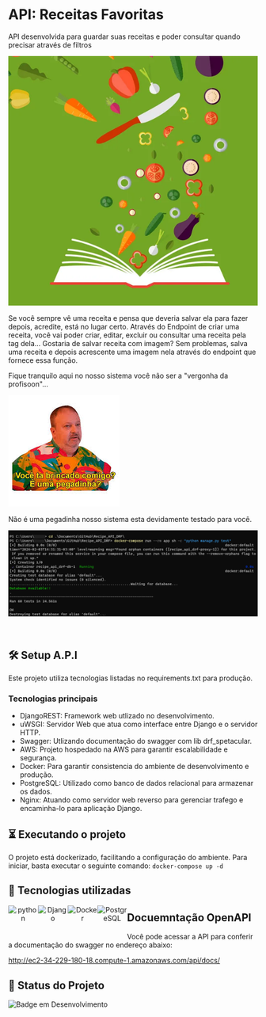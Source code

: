 
# API: Receitas Favoritas

API desenvolvida para guardar suas receitas e poder consultar quando precisar através de filtros

![Alt text](receitas.jpg)

Se você sempre vê uma receita e pensa que deveria salvar ela para fazer depois,
acredite, está no lugar certo. Através do Endpoint de criar uma receita, você vai poder criar, editar, excluir ou consultar uma receita pela tag dela…
Gostaria de salvar receita com imagem? Sem problemas, salva uma receita e depois acrescente uma imagem nela através do endpoint que fornece essa função.

Fique tranquilo aqui no nosso sistema você não ser a "vergonha da profisoon"...

![Alt text](jacan.jpg)


Não é uma pegadinha nosso sistema esta devidamente testado para você.

![Alt text](teste.png)

<br/>

## 🛠️ Setup A.P.I

Este projeto utiliza tecnologias listadas no requirements.txt para produção.

### Tecnologias principais
- DjangoREST: Framework web utlizado no desenvolvimento.
- uWSGI: Servidor Web que atua como interface entre Django e o servidor HTTP.
- Swagger: Utlizando documentação do swagger com lib drf_spetacular.
- AWS: Projeto hospedado na AWS para garantir escalabilidade e segurança.
- Docker: Para garantir consistencia do ambiente de desenvolvimento e produção.
- PostgreSQL: Utilizado como banco de dados relacional para armazenar os dados.
- Nginx: Atuando como servidor web reverso para gerenciar trafego e encaminha-lo para aplicação Django.

## ⏳ Executando o projeto
O projeto está dockerizado, facilitando a configuração do ambiente. Para iniciar, basta executar o seguinte comando:
```docker-compose up -d```

## 📡 Tecnologias utilizadas
<div align="center">

<img align="left" alt="python" height="60" width="60" src="https://icongr.am/devicon/python-original.svg?size=128&color=currentColor">
<img align="left" alt="Django" height="60" width="60" src="https://icongr.am/devicon/django-original.svg?size=128&color=currentColor">
<img align="left" alt="Docker" height="60" width="60" src="https://icongr.am/devicon/docker-original-wordmark.svg?size=128&color=currentColor">
<img align="left" alt="PostgreSQL" height="60" width="60" src="https://icongr.am/devicon/postgresql-original-wordmark.svg?size=128&color=currentColor">

</div>

## Docuemntação OpenAPI

Você pode acessar a API para conferir a documentação do swagger no endereço abaixo:

http://ec2-34-229-180-18.compute-1.amazonaws.com/api/docs/

## 🔎 Status do Projeto

![Badge em Desenvolvimento](https://img.shields.io/badge/Status-Em%20Desenvolvimento-green)

<br/>

